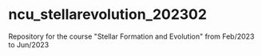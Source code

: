 # ncu_stellarevolution_202302
Repository for the course "Stellar Formation and Evolution" from Feb/2023 to Jun/2023
